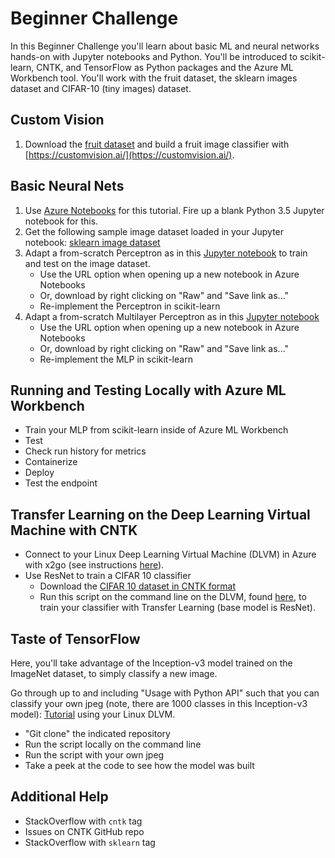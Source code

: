 # Beginner Challenge

In this Beginner Challenge you'll learn about basic ML and neural networks hands-on with Jupyter notebooks and Python.  You'll be introduced to scikit-learn, CNTK, and TensorFlow as Python packages and the Azure ML Workbench tool.  You'll work with the fruit dataset, the sklearn images dataset and CIFAR-10 (tiny images) dataset.

## Custom Vision

1. Download the [fruit dataset](http://www.vicos.si/Downloads/FIDS30) and build a fruit image classifier with [https://customvision.ai/](https://customvision.ai/).

## Basic Neural Nets

1.  Use [Azure Notebooks](https://notebooks.azure.com) for this tutorial.  Fire up a blank Python 3.5 Jupyter notebook for this.
2. Get the following sample image dataset loaded in your Jupyter notebook: [sklearn image dataset](http://scikit-learn.org/stable/modules/generated/sklearn.datasets.load_sample_images.html#sklearn.datasets.load_sample_images)
3. Adapt a from-scratch Perceptron as in this [Jupyter notebook](https://github.com/rasbt/python-machine-learning-book-2nd-edition/blob/master/code/ch02/ch02.ipynb) to train and test on the image dataset.
    - Use the URL option when opening up a new notebook in Azure Notebooks
    - Or, download by right clicking on "Raw" and "Save link as..."
    - Re-implement the Perceptron in scikit-learn
4. Adapt a from-scratch Multilayer Perceptron as in this [Jupyter notebook](https://github.com/rasbt/python-machine-learning-book-2nd-edition/blob/master/code/ch12/ch12.ipynb)
    - Use the URL option when opening up a new notebook in Azure Notebooks
    - Or, download by right clicking on "Raw" and "Save link as..."
    - Re-implement the MLP in scikit-learn

## Running and Testing Locally with Azure ML Workbench

- Train your MLP from scikit-learn inside of Azure ML Workbench
- Test
- Check run history for metrics
- Containerize
- Deploy
- Test the endpoint

## Transfer Learning on the Deep Learning Virtual Machine with CNTK

- Connect to your Linux Deep Learning Virtual Machine (DLVM) in Azure with x2go (see instructions [here](https://docs.microsoft.com/en-us/azure/machine-learning/data-science-virtual-machine/provision-deep-learning-dsvm#how-to-access-the-deep-learning-virtual-machine)).
- Use ResNet to train a CIFAR 10 classifier
    - Download the [CIFAR 10 dataset in CNTK format](https://github.com/Microsoft/CNTK/tree/master/Examples/Image/DataSets/CIFAR-10)
    - Run this script on the command line on the DLVM, found [here](https://github.com/Microsoft/CNTK/tree/master/Examples/Image/Classification/ResNet/Python#trainresnet_cifar10py), to train your classifier with Transfer Learning (base model is ResNet).

## Taste of TensorFlow

Here, you'll take advantage of the Inception-v3 model trained on the ImageNet dataset, to simply classify a new image.

Go through up to and including "Usage with Python API" such that you can classify your own jpeg (note, there are 1000 classes in this Inception-v3 model):  [Tutorial](https://www.tensorflow.org/tutorials/image_recognition#top_of_page) using your Linux DLVM.

- "Git clone" the indicated repository
- Run the script locally on the command line
- Run the script with your own jpeg
- Take a peek at the code to see how the model was built

## Additional Help

- StackOverflow with `cntk` tag
- Issues on CNTK GitHub repo
- StackOverflow with `sklearn` tag